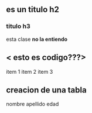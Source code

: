 ## es un titulo h2
### titulo  h3
esta clase **no la entiendo**

< esto es codigo???>
-
item 1 
item 2
item 3

## creacion de una tabla

nombre apellido edad
